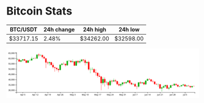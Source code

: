 # Bitcoin Stats

BTC/USDT|24h change|24h high|24h low|
|---|---|---|---|
|$33717.15|2.48%|$34262.00|$32598.00|

<img src="./chart.svg">
